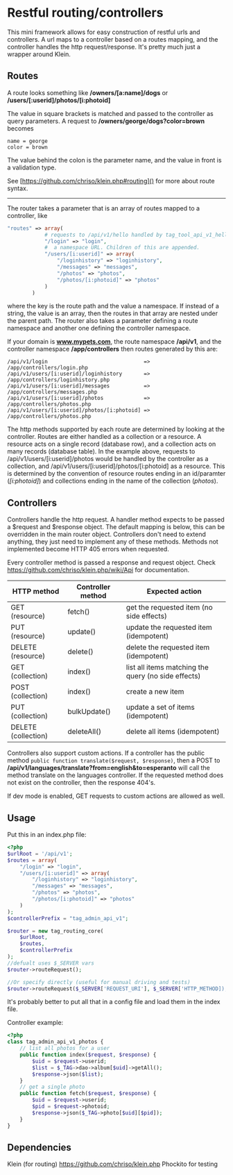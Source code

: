 Restful routing/controllers
=========

This mini framework allows for easy construction of restful urls and controllers.
A url maps to a controller based on a routes mapping, and the controller handles the
http request/response. It's pretty much just a wrapper around Klein.

Routes
-

A route looks something like **/owners/[a:name]/dogs** or **/users/[:userid]/photos/[i:photoid]**

The value in square brackets is matched and passed to the controller as query parameters.
A request to **/owners/george/dogs?color=brown** becomes
```
name = george
color = brown
```

The value behind the colon is the parameter name, and the value in front is a validation type.

See [https://github.com/chriso/klein.php#routing]() for more about route syntax.

----

The router takes a parameter that is an array of routes mapped to a controller, like
```php
"routes" => array(
            # requests to /api/v1/hello handled by tag_tool_api_v1_hello
            "/login" => "login",
            #  a namespace URL. Children of this are appended.
            "/users/[i:userid]" => array(
                "/loginhistory" => "loginhistory",
                "/messages" => "messages",
                "/photos" => "photos",
                "/photos/[i:photoid]" => "photos"
            )
        )
```
where the key is the route path and the value a namespace. If instead of a string, the value is an array, then the routes in that array are nested under the parent path.
The router also takes a parameter defining a route namespace and another one defining the controller namespace.

If your domain is **www.mypets.com**, the route namespace **/api/v1**, and the controller namespace **/app/controllers** then routes generated by this are:

```
/api/v1/login                               => /app/controllers/login.php
/api/v1/users/[i:userid]/loginhistory       => /app/controllers/loginhistory.php
/api/v1/users/[i:userid]/messages           => /app/controllers/messages.php
/api/v1/users/[i:userid]/photos             => /app/controllers/photos.php
/api/v1/users/[i:userid]/photos/[i:photoid] => /app/controllers/photos.php
```

The http methods supported by each route are determined by looking at the controller. Routes are either handled as a collection or a resource. A resource acts on a single record (database row), and a collection acts on many records (database table). In the example above, requests to /api/v1/users/[i:userid]/photos would be handled by the controller as a collection, and /api/v1/users/[i:userid]/photos/[i:photoid] as a resource. This is determined by the convention of resource routes ending in an id/paramter (*[i:photoid]*) and collections ending in the name of the collection (*photos*).

Controllers
-
Controllers handle the http request. A handler method expects to be passed a $request and $response object. The default mapping is below, this can be overridden in the main router object. Controllers don't need to extend anything, they just need to implement any of these methods. Methods not implemented become HTTP 405 errors when requested.

Every controller method is passed a response and request object. Check https://github.com/chriso/klein.php/wiki/Api for documentation.

| HTTP method | Controller method | Expected action |
| ----------- | ----------------- | --------------- |
| GET (resource) | fetch() | get the requested item (no side effects) |
| PUT (resource) | update() | update the requested item (idempotent) |
| DELETE (resource) | delete() | delete the requested item (idempotent) |
| GET (collection) | index() | list all items matching the query (no side effects) |
| POST (collection) | index() | create a new item |
| PUT (collection) | bulkUpdate() | update a set of items (idempotent) |
| DELETE (collection) | deleteAll() | delete all items (idempotent) |

Controllers also support custom actions. If a controller has the public method 
```public function translate($request, $response)```, then a POST to 
**/api/v1/languages/translate?from=english&to=esperanto** will call the method translate on the languages controller. If the requested method does not exist on the controller, then the response 404's.

If dev mode is enabled, GET requests to custom actions are allowed as well.

Usage
-

Put this in an index.php file:


```php
<?php
$urlRoot = '/api/v1';
$routes = array(
    "/login" => "login",
    "/users/[i:userid]" => array(
        "/loginhistory" => "loginhistory",
        "/messages" => "messages",
        "/photos" => "photos",
        "/photos/[i:photoid]" => "photos"
    )
);
$controllerPrefix = "tag_admin_api_v1";

$router = new tag_routing_core(
    $urlRoot,
    $routes,
    $controllerPrefix
);
//defualt uses $_SERVER vars
$router->routeRequest();

//Or specify directly (useful for manual driving and tests)
$router->routeRequest($_SERVER['REQUEST_URI'], $_SERVER['HTTP_METHOD]);
```

It's probably better to put all that in a config file and load them in the index file.

Controller example:

```php
<?php
class tag_admin_api_v1_photos {
    // list all photos for a user
    public function index($request, $response) {
        $uid = $request->userid;
        $list = $_TAG->dao->album[$uid]->getAll();
        $response->json($list);
    }
    // get a single photo
    public function fetch($request, $response) {
        $uid = $request->userid;
        $pid = $request->photoid;
        $response->json($_TAG->photo[$uid][$pid]);
    }
}
```

Dependencies
-

Klein (for routing) https://github.com/chriso/klein.php
Phockito for testing
